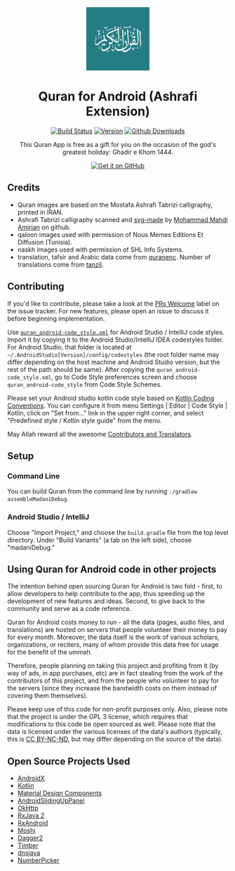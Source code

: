 <div align="center">

<img src="https://raw.githubusercontent.com/quran/quran_android/main/app/src/madani/res/drawable-xxhdpi/icon.png" alt='Quran for Android logo'/>

# Quran for Android (Ashrafi Extension)

[![Build Status](https://github.com/quran/quran_android/actions/workflows/build.yml/badge.svg)](https://github.com/amirian/quran_ashrafi/actions/workflows/build.yml)
[![Version](https://img.shields.io/github/v/release/quran/quran_android?include_prereleases&sort=semver)](https://github.com/amirian/quran_ashrafi/releases/latest)
[![Github Downloads](https://img.shields.io/github/downloads/quran/quran_android/total?logo=Github)](https://github.com/amirian/quran_ashrafi/releases)

This Quran App is free as a gift for you on the occasion of the god\'s greatest holiday: Ghadir e Khom 1444.

[<img src="https://user-images.githubusercontent.com/69304392/148696068-0cfea65d-b18f-4685-82b5-329a330b1c0d.png"
alt='Get it on GitHub'
height="80">](https://github.com/amirian/quran_ashrafi/releases/latest)
</div>
<div align="left">

## Credits

* Quran images are based on the Mostafa Ashrafi Tabrizi calligraphy, printed in IRAN.
* Ashrafi Tabrizi calligraphy scanned and [svg-made](https://github.com/amirian/quran_ashrafi/raw/Ashrafi/ashrafi-images/images_1260.zip) by [Mohammad Mahdi Amirian](http://ce.aut.ac.ir/~amirian) on github.
* qaloon images used with permission of Nous Memes Editions Et Diffusion (Tunisia).
* naskh images used with permission of SHL Info Systems.
* translation, tafsir and Arabic data come from [quranenc](https://quranenc.com). Number of translations come from [tanzil](http://tanzil.net).

## Contributing

If you'd like to contribute, please take a look at the [PRs Welcome](https://github.com/quran/quran_android/issues?q=is%3Aissue+is%3Aopen+label%3A%22PRs+Welcome%22) label on the issue tracker. For new features, please open an issue to discuss it before beginning implementation.

Use [`quran_android-code_style.xml`](https://github.com/quran/quran_android/blob/main/quran_android-code_style.xml) for Android Studio / IntelliJ code styles. Import it by copying it to the Android Studio/IntelliJ IDEA codestyles folder. For Android Studio, that folder is located at `~/.AndroidStudio[Version]/config/codestyles` (the root folder name may differ depending on the host machine and Android Studio version, but the rest of the path should be same). After copying the `quran_android-code_style.xml`, go to Code Style preferences screen and choose `quran_android-code_style` from Code Style Schemes.

Please set your Android studio kotlin code style based on [Kotlin Coding Conventions](https://kotlinlang.org/docs/reference/coding-conventions.html). You can configure it from menu Settings | Editor | Code Style | Kotlin, click on "Set from…" link in the upper right corner, and select "Predefined style / Kotlin style guide" from the menu.

May Allah reward all the awesome [Contributors and Translators](https://github.com/quran/quran_android/blob/main/CONTRIBUTORS.md).


## Setup

### Command Line

You can build Quran from the command line by running `./gradlew assembleMadaniDebug`.

### Android Studio / IntelliJ

Choose "Import Project," and choose the `build.gradle` file from the top level directory. Under "Build Variants" (a tab on the left side), choose "madaniDebug."

## Using Quran for Android code in other projects

The intention behind open sourcing Quran for Android is two fold - first, to allow developers to help contribute to the app, thus speeding up the development of new features and ideas. Second, to give back to the community and serve as a code reference.

Quran for Android costs money to run - all the data (pages, audio files, and translations) are hosted on servers that people volunteer their money to pay for every month. Moreover, the data itself is the work of various scholars, organizations, or reciters, many of whom provide this data free for usage for the benefit of the ummah.

Therefore, people planning on taking this project and profiting from it (by way of ads, in app purchases, etc) are in fact stealing from the work of the contributors of this project, and from the people who volunteer to pay for the servers (since they increase the bandwidth costs on them instead of covering them themselves).

Please keep use of this code for non-profit purposes only. Also, please note that the project is under the GPL 3 license, which requires that modifications to this code be open sourced as well. Please note that the data is licensed under the various licenses of the data's authors (typically, this is [CC BY-NC-ND](https://creativecommons.org/licenses/by-nc-nd/2.0/), but may differ depending on the source of the data).


## Open Source Projects Used

* [AndroidX](https://developer.android.com/jetpack/androidx/)
* [Kotlin](https://kotlinlang.org)
* [Material Design Components](https://github.com/material-components/material-components-android)
* [AndroidSlidingUpPanel](https://github.com/umano/AndroidSlidingUpPanel)
* [OkHttp](https://github.com/square/okhttp)
* [RxJava 2](https://github.com/ReactiveX/RxJava)
* [RxAndroid](https://github.com/ReactiveX/RxAndroid)
* [Moshi](https://github.com/square/moshi)
* [Dagger2](https://google.github.io/dagger/)
* [Timber](https://github.com/JakeWharton/timber)
* [dnsjava](http://dnsjava.org)
* [NumberPicker](https://github.com/ShawnLin013/NumberPicker)

</div>
